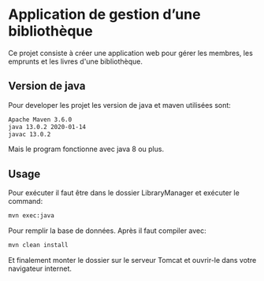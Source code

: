 # Application de gestion d’une bibliothèque

Ce projet consiste à créer une application web pour gérer les membres, les emprunts et les livres d'une bibliothèque.

## Version de java

Pour developer les projet les version de java et maven utilisées sont:

```bash
Apache Maven 3.6.0
java 13.0.2 2020-01-14
javac 13.0.2
```

Mais le program fonctionne avec java 8 ou plus.

## Usage

Pour exécuter il faut être dans le dossier LibraryManager et exécuter le command:

```bash
mvn exec:java
```

Pour remplir la base de données.
Après il faut compiler avec:

```bash
mvn clean install
```

Et finalement monter le dossier sur le serveur Tomcat et ouvrir-le dans votre navigateur internet.
